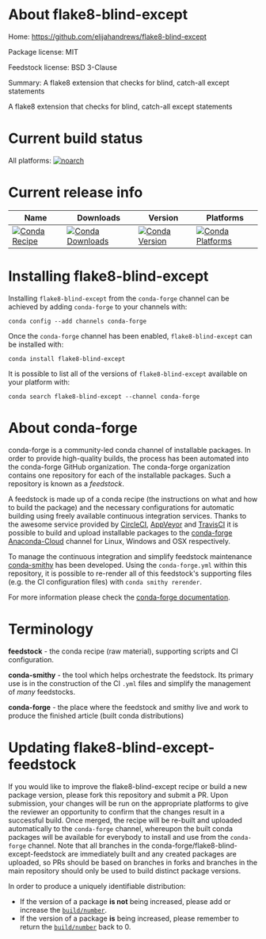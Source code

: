 About flake8-blind-except
=========================

Home: https://github.com/elijahandrews/flake8-blind-except

Package license: MIT

Feedstock license: BSD 3-Clause

Summary: A flake8 extension that checks for blind, catch-all except statements

A flake8 extension that checks for blind, catch-all except statements


Current build status
====================

All platforms:
[![noarch](https://img.shields.io/circleci/project/github/conda-forge/flake8-blind-except-feedstock/master.svg?label=noarch)](https://circleci.com/gh/conda-forge/flake8-blind-except-feedstock)

Current release info
====================

| Name | Downloads | Version | Platforms |
| --- | --- | --- | --- |
| [![Conda Recipe](https://img.shields.io/badge/recipe-flake8--blind--except-green.svg)](https://anaconda.org/conda-forge/flake8-blind-except) | [![Conda Downloads](https://img.shields.io/conda/dn/conda-forge/flake8-blind-except.svg)](https://anaconda.org/conda-forge/flake8-blind-except) | [![Conda Version](https://img.shields.io/conda/vn/conda-forge/flake8-blind-except.svg)](https://anaconda.org/conda-forge/flake8-blind-except) | [![Conda Platforms](https://img.shields.io/conda/pn/conda-forge/flake8-blind-except.svg)](https://anaconda.org/conda-forge/flake8-blind-except) |

Installing flake8-blind-except
==============================

Installing `flake8-blind-except` from the `conda-forge` channel can be achieved by adding `conda-forge` to your channels with:

```
conda config --add channels conda-forge
```

Once the `conda-forge` channel has been enabled, `flake8-blind-except` can be installed with:

```
conda install flake8-blind-except
```

It is possible to list all of the versions of `flake8-blind-except` available on your platform with:

```
conda search flake8-blind-except --channel conda-forge
```


About conda-forge
=================

conda-forge is a community-led conda channel of installable packages.
In order to provide high-quality builds, the process has been automated into the
conda-forge GitHub organization. The conda-forge organization contains one repository
for each of the installable packages. Such a repository is known as a *feedstock*.

A feedstock is made up of a conda recipe (the instructions on what and how to build
the package) and the necessary configurations for automatic building using freely
available continuous integration services. Thanks to the awesome service provided by
[CircleCI](https://circleci.com/), [AppVeyor](http://www.appveyor.com/)
and [TravisCI](https://travis-ci.org/) it is possible to build and upload installable
packages to the [conda-forge](https://anaconda.org/conda-forge)
[Anaconda-Cloud](http://docs.anaconda.org/) channel for Linux, Windows and OSX respectively.

To manage the continuous integration and simplify feedstock maintenance
[conda-smithy](http://github.com/conda-forge/conda-smithy) has been developed.
Using the ``conda-forge.yml`` within this repository, it is possible to re-render all of
this feedstock's supporting files (e.g. the CI configuration files) with ``conda smithy rerender``.

For more information please check the [conda-forge documentation](https://conda-forge.org/docs/).

Terminology
===========

**feedstock** - the conda recipe (raw material), supporting scripts and CI configuration.

**conda-smithy** - the tool which helps orchestrate the feedstock.
                   Its primary use is in the construction of the CI ``.yml`` files
                   and simplify the management of *many* feedstocks.

**conda-forge** - the place where the feedstock and smithy live and work to
                  produce the finished article (built conda distributions)


Updating flake8-blind-except-feedstock
======================================

If you would like to improve the flake8-blind-except recipe or build a new
package version, please fork this repository and submit a PR. Upon submission,
your changes will be run on the appropriate platforms to give the reviewer an
opportunity to confirm that the changes result in a successful build. Once
merged, the recipe will be re-built and uploaded automatically to the
`conda-forge` channel, whereupon the built conda packages will be available for
everybody to install and use from the `conda-forge` channel.
Note that all branches in the conda-forge/flake8-blind-except-feedstock are
immediately built and any created packages are uploaded, so PRs should be based
on branches in forks and branches in the main repository should only be used to
build distinct package versions.

In order to produce a uniquely identifiable distribution:
 * If the version of a package **is not** being increased, please add or increase
   the [``build/number``](http://conda.pydata.org/docs/building/meta-yaml.html#build-number-and-string).
 * If the version of a package **is** being increased, please remember to return
   the [``build/number``](http://conda.pydata.org/docs/building/meta-yaml.html#build-number-and-string)
   back to 0.
